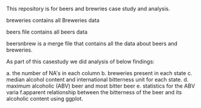 This repository is for beers and brewries case study and analysis.

breweries contains all Breweries data

beers file contains all beers data 

beersnbrew is a merge file that contains all the data about beers and breweries.

As part of this casestudy we did analysis of below findings:

a. the number of NA's in each column
b. breweries present in each state
c. median alcohol content and international bitterness unit for each state.
d. maximum alcoholic (ABV) beer and most bitter beer
e. statistics for the ABV varia
f.apparent relationship between the bitterness of the beer and its alcoholic content using ggplot.
